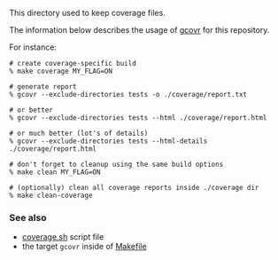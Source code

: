 This directory used to keep coverage files.

The information below describes the usage of [gcovr](https://github.com/gcovr/gcovr)
for this repository.

For instance:

```
# create coverage-specific build
% make coverage MY_FLAG=ON

# generate report
% gcovr --exclude-directories tests -o ./coverage/report.txt

# or better
% gcovr --exclude-directories tests --html ./coverage/report.html

# or much better (lot's of details)
% gcovr --exclude-directories tests --html-details ./coverage/report.html

# don't forget to cleanup using the same build options
% make clean MY_FLAG=ON

# (optionally) clean all coverage reports inside ./coverage dir
% make clean-coverage
```

### See also

* [coverage.sh](/misc/coverage.sh) script file
* the target `gcovr` inside of [Makefile](/Makefile)
